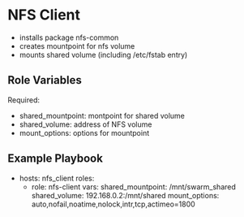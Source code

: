NFS Client
=========

* installs package nfs-common
* creates mountpoint for nfs volume
* mounts shared volume (including /etc/fstab entry)

Role Variables
--------------

Required:
  * shared_mountpoint: montpoint for shared volume
  * shared_volume: address of NFS volume
  * mount_options: options for mountpoint

Example Playbook
----------------

- hosts: nfs_client
  roles:
    - role: nfs-client
      vars:
        shared_mountpoint: /mnt/swarm_shared
        shared_volume: 192.168.0.2:/mnt/shared
        mount_options: auto,nofail,noatime,nolock,intr,tcp,actimeo=1800
